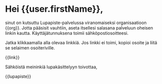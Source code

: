# Hei {{user.firstName}},

sinut on kutsuttu Lupapiste-palvelussa viranomaiseksi organisaatioon
{{org}}. Jotta pääsisit vauhtiin, aseta itsellesi salasana palveluun
oheisen linkin kautta. Käyttäjätunnuksena toimii sähköpostiosoitteesi.

Jatka klikkaamalla alla olevaa linkkiä. Jos linkki ei toimi, kopioi
osoite ja liitä se selaimen osoiteriville.

{{link}}

Sähköistä meininkiä lupakäsittelyyn toivottaa,

{{lupapiste}}
